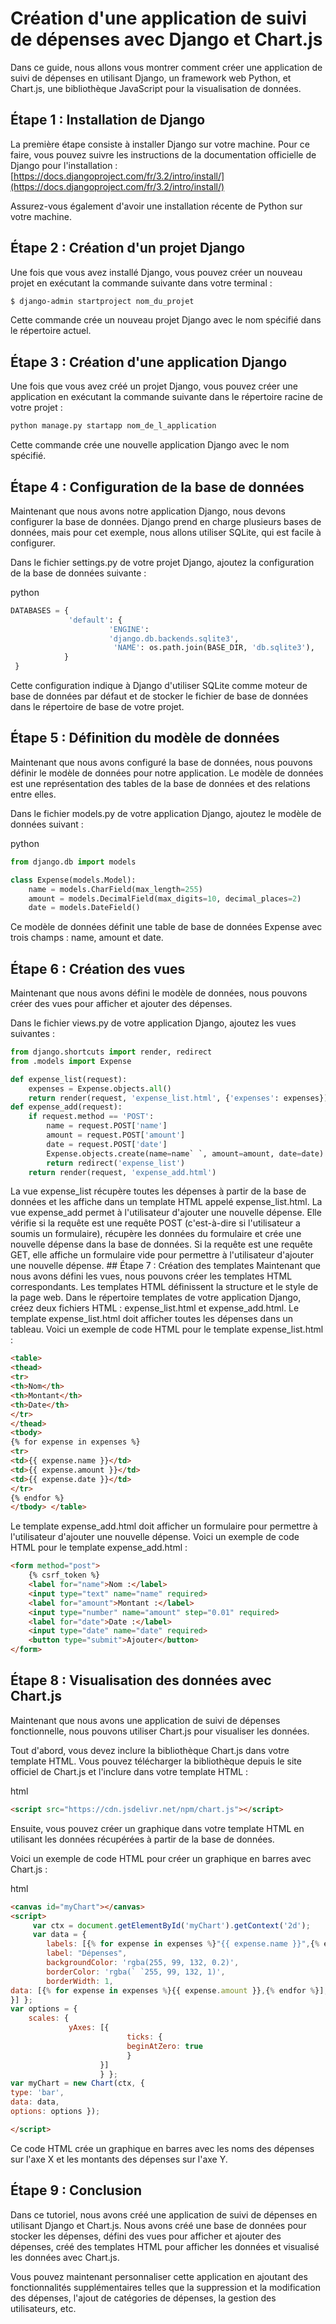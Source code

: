 # Création d'une application de suivi de dépenses avec Django et Chart.js

Dans ce guide, nous allons vous montrer comment créer une application de suivi de dépenses en utilisant Django, un framework web Python, et Chart.js, une bibliothèque JavaScript pour la visualisation de données.

## Étape 1 : Installation de Django

La première étape consiste à installer Django sur votre machine. Pour ce faire, vous pouvez suivre les instructions de la documentation officielle de Django pour l'installation : [https://docs.djangoproject.com/fr/3.2/intro/install/](https://docs.djangoproject.com/fr/3.2/intro/install/)

Assurez-vous également d'avoir une installation récente de Python sur votre machine.

## Étape 2 : Création d'un projet Django

Une fois que vous avez installé Django, vous pouvez créer un nouveau projet en exécutant la commande suivante dans votre terminal :



```bash
$ django-admin startproject nom_du_projet
````

Cette commande crée un nouveau projet Django avec le nom spécifié dans le répertoire actuel.

## Étape 3 : Création d'une application Django

Une fois que vous avez créé un projet Django, vous pouvez créer une application en exécutant la commande suivante dans le répertoire racine de votre projet :



````bash
python manage.py startapp nom_de_l_application
````

Cette commande crée une nouvelle application Django avec le nom spécifié.

## Étape 4 : Configuration de la base de données

Maintenant que nous avons notre application Django, nous devons configurer la base de données. Django prend en charge plusieurs bases de données, mais pour cet exemple, nous allons utiliser SQLite, qui est facile à configurer.

Dans le fichier settings.py de votre projet Django, ajoutez la configuration de la base de données suivante :

python

```python
DATABASES = {
			 'default': {
			          'ENGINE': 
			          'django.db.backends.sqlite3',
			           'NAME': os.path.join(BASE_DIR, 'db.sqlite3'),
			}
 }
````

Cette configuration indique à Django d'utiliser SQLite comme moteur de base de données par défaut et de stocker le fichier de base de données dans le répertoire de base de votre projet.

## Étape 5 : Définition du modèle de données

Maintenant que nous avons configuré la base de données, nous pouvons définir le modèle de données pour notre application. Le modèle de données est une représentation des tables de la base de données et des relations entre elles.

Dans le fichier models.py de votre application Django, ajoutez le modèle de données suivant :

python

````python 
from django.db import models

class Expense(models.Model):
	name = models.CharField(max_length=255)
	amount = models.DecimalField(max_digits=10, decimal_places=2)
	date = models.DateField()
````

Ce modèle de données définit une table de base de données Expense avec trois champs : name, amount et date.

## Étape 6 : Création des vues

Maintenant que nous avons défini le modèle de données, nous pouvons créer des vues pour afficher et ajouter des dépenses.

Dans le fichier views.py de votre application Django, ajoutez les vues suivantes :

```python
from django.shortcuts import render, redirect
from .models import Expense

def expense_list(request):
	expenses = Expense.objects.all()
	return render(request, 'expense_list.html', {'expenses': expenses})
def expense_add(request):     
	if request.method == 'POST':         
		name = request.POST['name']         
		amount = request.POST['amount']         
		date = request.POST['date']         
		Expense.objects.create(name=name` `, amount=amount, date=date)     
		return redirect('expense_list') 
	return render(request, 'expense_add.html')
````


La vue expense_list récupère toutes les dépenses à partir de la base de données et les affiche dans un template HTML appelé expense_list.html.  La vue expense_add permet à l'utilisateur d'ajouter une nouvelle dépense. Elle vérifie si la requête est une requête POST (c'est-à-dire si l'utilisateur a soumis un formulaire), récupère les données du formulaire et crée une nouvelle dépense dans la base de données. Si la requête est une requête GET, elle affiche un formulaire vide pour permettre à l'utilisateur d'ajouter une nouvelle dépense.  ## Étape 7 : Création des templates  Maintenant que nous avons défini les vues, nous pouvons créer les templates HTML correspondants. Les templates HTML définissent la structure et le style de la page web.  Dans le répertoire templates de votre application Django, créez deux fichiers HTML : expense_list.html et expense_add.html.  Le template expense_list.html doit afficher toutes les dépenses dans un tableau. Voici un exemple de code HTML pour le template expense_list.html :  
`````html
<table>
<thead>
<tr>
<th>Nom</th>
<th>Montant</th> 
<th>Date</th>
</tr>
</thead>
<tbody>
{% for expense in expenses %}
<tr>
<td>{{ expense.name }}</td>
<td>{{ expense.amount }}</td>
<td>{{ expense.date }}</td>
</tr>
{% endfor %}
</tbody> </table>
`````

Le template expense_add.html doit afficher un formulaire pour permettre à l'utilisateur d'ajouter une nouvelle dépense. Voici un exemple de code HTML pour le template expense_add.html :



```html
<form method="post">     
	{% csrf_token %}     
	<label for="name">Nom :</label>     
	<input type="text" name="name" required>     
	<label for="amount">Montant :</label>     
	<input type="number" name="amount" step="0.01" required>     
	<label for="date">Date :</label>     
	<input type="date" name="date" required>     
	<button type="submit">Ajouter</button> 
</form>
````

## Étape 8 : Visualisation des données avec Chart.js

Maintenant que nous avons une application de suivi de dépenses fonctionnelle, nous pouvons utiliser Chart.js pour visualiser les données.

Tout d'abord, vous devez inclure la bibliothèque Chart.js dans votre template HTML. Vous pouvez télécharger la bibliothèque depuis le site officiel de Chart.js et l'inclure dans votre template HTML :

html

```html
<script src="https://cdn.jsdelivr.net/npm/chart.js"></script>
````

Ensuite, vous pouvez créer un graphique dans votre template HTML en utilisant les données récupérées à partir de la base de données.

Voici un exemple de code HTML pour créer un graphique en barres avec Chart.js :

html

````html
<canvas id="myChart"></canvas>
<script>
     var ctx = document.getElementById('myChart').getContext('2d');
     var data = {
        labels: [{% for expense in expenses %}"{{ expense.name }}",{% endfor %}],         datasets: [{
        label: "Dépenses",
        backgroundColor: 'rgba(255, 99, 132, 0.2)',
		borderColor: 'rgba(` `255, 99, 132, 1)',
		borderWidth: 1,
data: [{% for expense in expenses %}{{ expense.amount }},{% endfor %}],
}] };
var options = {
	scales: {
	         yAxes: [{
	                      ticks: {
	                      beginAtZero: true
	                      }
	                }]
	                } };
var myChart = new Chart(ctx, {
type: 'bar',
data: data,
options: options });

</script> 
````

Ce code HTML crée un graphique en barres avec les noms des dépenses sur l'axe X et les montants des dépenses sur l'axe Y.

## Étape 9 : Conclusion

Dans ce tutoriel, nous avons créé une application de suivi de dépenses en utilisant Django et Chart.js. Nous avons créé une base de données pour stocker les dépenses, défini des vues pour afficher et ajouter des dépenses, créé des templates HTML pour afficher les données et visualisé les données avec Chart.js.

Vous pouvez maintenant personnaliser cette application en ajoutant des fonctionnalités supplémentaires telles que la suppression et la modification des dépenses, l'ajout de catégories de dépenses, la gestion des utilisateurs, etc.
